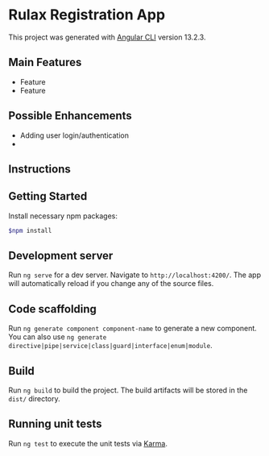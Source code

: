 # Rulax Registration App

This project was generated with [Angular CLI](https://github.com/angular/angular-cli) version 13.2.3.

## Main Features

- Feature 
- Feature

## Possible Enhancements
- Adding user login/authentication
- 

## Instructions

## Getting Started
Install necessary npm packages:

```bash
$npm install
```

## Development server

Run `ng serve` for a dev server. Navigate to `http://localhost:4200/`. The app will automatically reload if you change any of the source files.

## Code scaffolding

Run `ng generate component component-name` to generate a new component. You can also use `ng generate directive|pipe|service|class|guard|interface|enum|module`.

## Build

Run `ng build` to build the project. The build artifacts will be stored in the `dist/` directory.

## Running unit tests

Run `ng test` to execute the unit tests via [Karma](https://karma-runner.github.io).


